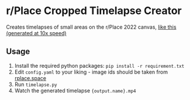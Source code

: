 # r/Place Cropped Timelapse Creator

Creates timelapses of small areas on the r/Place 2022 canvas, [like this (generated at 10x speed)](https://raw.githubusercontent.com/Carsmaniac/rplace-cropped-timelapse-creator/main/web-serials-timelapse.mp4)

## Usage

1. Install the required python packages: `pip install -r requirement.txt`
2. Edit `config.yaml` to your liking - image ids should be taken from [rplace.space](https://rplace.space/combined/)
3. Run `timelapse.py`
4. Watch the generated timelapse `{output.name}.mp4`  
